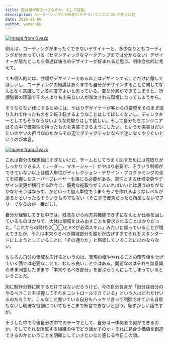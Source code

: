 ```yaml
---
title: 舵は誰が取るべきなのか。そして役割。
description: リーダーシップとか役割とかそういうことについて考えた話
date: 2016-11-06
author: yamanoku
---
```


[![Image from Gyazo](https://i.gyazo.com/fd8b2e7b388e05d39aad2dec55e5ac9c.png)](https://gyazo.com/fd8b2e7b388e05d39aad2dec55e5ac9c)

例えば、コーディングがまったくできないデザイナーと、多少なりともコーディングが分かっている（セマンティックなマークアップまでは分からない）デザイナーが居たとしたら普通は後ろのデザイナーが好まれると思う。制作会社的に考えて。

でも個人的には、立場がデザイナーである以上はデザインすることだけに徹してほしいし、コーディングの知識はあくまでも自分がデザインすることに関してなんとなく意識している程度でよいと思っている。変な分業ができてしまうと、所謂強者の理論でその人よりも出来ない人が淘汰される環境になってしまうから。

そうならない様にするためには、やはりデザイナーが客からの要望をそのまま取り入れて作ったものを２転３転するようなことはしてほしくないし、ディレクターとしてもそうならないような舵取りはして欲しい。そして自分たちエンジニアはその中で確実性を持ったものを実装できるようにしたい。というか実装はだいたいのケツの担当なのだからその辺でグチャグチャにならず迷いなくやりたいというのが本音。

[![Image from Gyazo](https://i.gyazo.com/ab0dc6b7606e1d2b949bc572a6f1551d.png)](https://gyazo.com/ab0dc6b7606e1d2b949bc572a6f1551d)

これは自分の理想論にすぎないけど、チームとしてうまく回すためには舵取りがしっかりできる人（リーダー、マネージャー）がやはり必要で、そういう制御ができていない以上は個人単位がディレクション・デザイン・プログラミングの全てを把握したスーパープレイヤーを演じる必要がある。混沌とする仕様変更やデザイン変更が横行する昨今で、優秀な舵取りが１人いればいいとは思うのだがなかなかそうはならず、かといって個人単位でうまくモノを作れるようなレベルがあるかといったらそういうものでもない（そこまで優秀だったら所属しないでフリーでやるのが一番だし）。

自分が経験してきた中では、残念ながら両方共機能できずになんとか仕事を回しているものばかりで、大体は領域をはみ出すことを要求されることばかりだった。「これからの時代は◯◯と✕✕が必須スキル」みたいに謳っていることが増えてきたが、それは本来やるべき領域部分を誰かが広げすぎてそれをスタンダードにしようとしていることに「その通りだ」と黙認していることにほかならない。

もちろん自分の領域を広げるというのは、表現の幅ややれることの限界値を上げていく面では必要なことで、むしろ良いことではある。問題なのはそれを無意識のまま同意したままで「本来やるべき部分」を宙ぶらりんにしてしまっているということだ。

別に制作分野に関するだけではないだろうけど、今の自分自身が「自分は自分のやるべきことを把握してそれをコントロールできている」という人はどれだけいるのだろうか。こんなこと書いている自分もハッキリ言って制御できている自信もないし明確な役割についてもそこまで断言できないと思う。恥ずかしい話ですが。

そうした中で今後自分の中でのテーマとして、自分は一体何者で何ができるのか、そしてそれを所属する組織の中でどう活かすのか・それに見合う価値を創造できるのかということを明確にしていきたいなと感じる今日この頃。